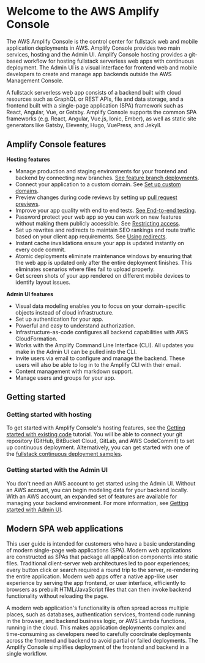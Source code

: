 # Welcome to the AWS Amplify Console<a name="welcome"></a>

The AWS Amplify Console is the control center for fullstack web and mobile application deployments in AWS\. Amplify Console provides two main services, hosting and the Admin UI\. Amplify Console hosting provides a git\-based workflow for hosting fullstack serverless web apps with continuous deployment\. The Admin UI is a visual interface for frontend web and mobile developers to create and manage app backends outside the AWS Management Console\.

A fullstack serverless web app consists of a backend built with cloud resources such as GraphQL or REST APIs, file and data storage, and a frontend built with a single\-page application \(SPA\) framework such as React, Angular, Vue, or Gatsby\. Amplify Console supports the common SPA frameworks \(e\.g\. React, Angular, Vue\.js, Ionic, Ember\), as well as static site generators like Gatsby, Eleventy, Hugo, VuePress, and Jekyll\.

## Amplify Console features<a name="amplify-console-features"></a>

**Hosting features**
+ Manage production and staging environments for your frontend and backend by connecting new branches\. [See feature branch deployments](multi-environments.md)\.
+ Connect your application to a custom domain\. See [Set up custom domains](custom-domains.md)\.
+ Preview changes during code reviews by setting up [pull request previews](pr-previews.md)\.
+ Improve your app quality with end to end tests\. [See End\-to\-end testing](running-tests.md)\.
+ Password protect your web app so you can work on new features without making them publicly accessible\. See [Restricting access](access-control.md)\.
+ Set up rewrites and redirects to maintain SEO rankings and route traffic based on your client app requirements\. See [Using redirects](redirects.md)\.
+ Instant cache invalidations ensure your app is updated instantly on every code commit\.
+ Atomic deployments eliminate maintenance windows by ensuring that the web app is updated only after the entire deployment finishes\. This eliminates scenarios where files fail to upload properly\.
+ Get screen shots of your app rendered on different mobile devices to identify layout issues\.

**Admin UI features**
+ Visual data modeling enables you to focus on your domain\-specific objects instead of cloud infrastructure\.
+ Set up authentication for your app\.
+ Powerful and easy to understand authorization\.
+ Infrastructure\-as\-code configures all backend capabilities with AWS CloudFormation\.
+ Works with the Amplify Command Line Interface \(CLI\)\. All updates you make in the Admin UI can be pulled into the CLI\. 
+ Invite users via email to configure and manage the backend\. These users will also be able to log in to the Amplify CLI with their email\.
+ Content management with markdown support\.
+ Manage users and groups for your app\.

## Getting started<a name="get-started"></a>

### Getting started with hosting<a name="get-started-hosting"></a>

To get started with Amplify Console's hosting features, see the [Getting started with existing code](getting-started.md) tutorial\. You will be able to connect your git repository \(GitHub, BitBucket Cloud, GitLab, and AWS CodeCommit\) to set up continuous deployment\. Alternatively, you can get started with one of the [fullstack continuous deployment samples](deploy-backend.md)\.

### Getting started with the Admin UI<a name="get-started-adminui"></a>

You don't need an AWS account to get started using the Admin UI\. Without an AWS account, you can begin modeling data for your backend locally\. With an AWS account, an expanded set of features are available for managing your backend environment\. For more information, see [Getting started with Admin UI](https://docs.amplify.aws/console/adminui/start)\.

## Modern SPA web applications<a name="modern-web-applications"></a>

This user guide is intended for customers who have a basic understanding of modern single\-page web applications \(SPA\)\. Modern web applications are constructed as SPAs that package all application components into static files\. Traditional client\-server web architectures led to poor experiences; every button click or search required a round trip to the server, re\-rendering the entire application\. Modern web apps offer a native app\-like user experience by serving the app frontend, or user interface, efficiently to browsers as prebuilt HTML/JavaScript files that can then invoke backend functionality without reloading the page\.

A modern web application's functionality is often spread across multiple places, such as databases, authentication services, frontend code running in the browser, and backend business logic, or AWS Lambda functions, running in the cloud\. This makes application deployments complex and time\-consuming as developers need to carefully coordinate deployments across the frontend and backend to avoid partial or failed deployments\. The Amplify Console simplifies deployment of the frontend and backend in a single workflow\.
